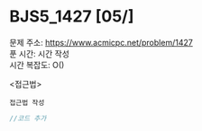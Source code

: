 # BJS5_1427 [05/] </br>
문제 주소: https://www.acmicpc.net/problem/1427 </br>
푼 시간: 시간 작성 </br>
시간 복잡도: O() </br>

<접근법>
```
접근법 작성
```


```java
//코드 추가

```
